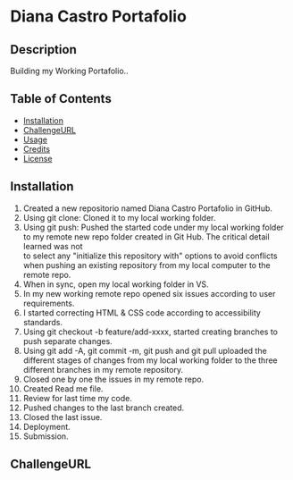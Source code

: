 

# Diana Castro Portafolio

## Description

Building my Working Portafolio..

## Table of Contents

- [Installation](#installation)
- [ChallengeURL](#challengeurl)
- [Usage](#usage)
- [Credits](#credits)
- [License](#license)

## Installation

1. Created a new repositorio named Diana Castro Portafolio in GitHub.
1. Using git clone: Cloned it to my local working folder.
1. Using git push: Pushed the started code under my local working folder to my remote new repo folder created in Git Hub. The critical detail learned was not  
   to select any "initialize this repository with" options to avoid conflicts when pushing an existing repository from my local computer to the remote repo.
3. When in sync, open my local working folder in VS.
4. In my new  working remote repo opened six issues according to user requirements.
5. I started correcting HTML & CSS code according to accessibility standards.
6. Using git checkout -b feature/add-xxxx, started creating branches to push separate changes.
7. Using git add -A, git commit -m, git push and git pull uploaded the different stages of changes from my local working folder to the three different branches in my remote repository.
8. Closed one by one the issues in my remote repo.
9. Created Read me file.
10. Review for last time my code.
11. Pushed changes to the last branch created.
12. Closed the last issue.
13. Deployment.
14. Submission.

## ChallengeURL

